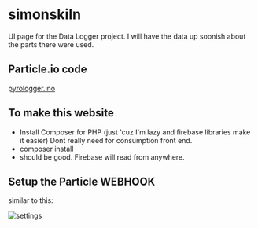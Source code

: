 # simonskiln

UI page for the Data Logger project.  I will have the data up soonish about the parts there were used.

## Particle.io code
[pyrologger.ino](pyrologger.ino)

## To make this website

 * Install Composer for PHP (just 'cuz I'm lazy and firebase libraries make it easier)  Dont really need for consumption front end.
 * composer install
 * should be good.  Firebase will read from anywhere.

## Setup the Particle WEBHOOK
similar to this:

![settings](https://github.com/lloydlentz/simonskiln/raw/master/img/particle-webhook-settings.png)
